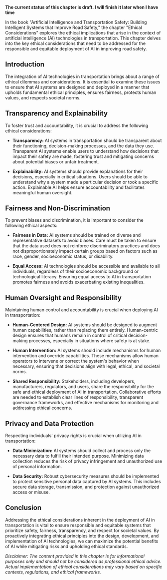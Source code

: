 **The current status of this chapter is draft. I will finish it later when I have time**

In the book "Artificial Intelligence and Transportation Safety: Building Intelligent Systems that Improve Road Safety," the chapter "Ethical Considerations" explores the ethical implications that arise in the context of artificial intelligence (AI) technologies in transportation. This chapter delves into the key ethical considerations that need to be addressed for the responsible and equitable deployment of AI in improving road safety.

Introduction
------------

The integration of AI technologies in transportation brings about a range of ethical dilemmas and considerations. It is essential to examine these issues to ensure that AI systems are designed and deployed in a manner that upholds fundamental ethical principles, ensures fairness, protects human values, and respects societal norms.

Transparency and Explainability
-------------------------------

To foster trust and accountability, it is crucial to address the following ethical considerations:

* **Transparency:** AI systems in transportation should be transparent about their functioning, decision-making processes, and the data they use. Transparent AI systems enable users to understand how decisions that impact their safety are made, fostering trust and mitigating concerns about potential biases or unfair treatment.

* **Explainability:** AI systems should provide explanations for their decisions, especially in critical situations. Users should be able to understand why a system made a particular decision or took a specific action. Explainable AI helps ensure accountability and facilitates meaningful human oversight.

Fairness and Non-Discrimination
-------------------------------

To prevent biases and discrimination, it is important to consider the following ethical aspects:

* **Fairness in Data:** AI systems should be trained on diverse and representative datasets to avoid biases. Care must be taken to ensure that the data used does not reinforce discriminatory practices and does not disproportionately impact certain groups based on factors such as race, gender, socioeconomic status, or disability.

* **Equal Access:** AI technologies should be accessible and available to all individuals, regardless of their socioeconomic background or technological literacy. Ensuring equal access to AI in transportation promotes fairness and avoids exacerbating existing inequalities.

Human Oversight and Responsibility
----------------------------------

Maintaining human control and accountability is crucial when deploying AI in transportation:

* **Human-Centered Design:** AI systems should be designed to augment human capabilities, rather than replacing them entirely. Human-centric design ensures that humans remain in control of critical decision-making processes, especially in situations where safety is at stake.

* **Human Intervention:** AI systems should include mechanisms for human intervention and override capabilities. These mechanisms allow human operators to intervene or correct the system's behavior when necessary, ensuring that decisions align with legal, ethical, and societal norms.

* **Shared Responsibility:** Stakeholders, including developers, manufacturers, regulators, and users, share the responsibility for the safe and ethical deployment of AI in transportation. Collaborative efforts are needed to establish clear lines of responsibility, transparent governance frameworks, and effective mechanisms for monitoring and addressing ethical concerns.

Privacy and Data Protection
---------------------------

Respecting individuals' privacy rights is crucial when utilizing AI in transportation:

* **Data Minimization:** AI systems should collect and process only the necessary data to fulfill their intended purpose. Minimizing data collection reduces the risk of privacy infringement and unauthorized use of personal information.

* **Data Security:** Robust cybersecurity measures should be implemented to protect sensitive personal data captured by AI systems. This includes secure data storage, transmission, and protection against unauthorized access or misuse.

Conclusion
----------

Addressing the ethical considerations inherent in the deployment of AI in transportation is vital to ensure responsible and equitable systems that prioritize safety, fairness, transparency, and respect for societal values. By proactively integrating ethical principles into the design, development, and implementation of AI technologies, we can maximize the potential benefits of AI while mitigating risks and upholding ethical standards.

*Disclaimer: The content provided in this chapter is for informational purposes only and should not be considered as professional ethical advice. Actual implementation of ethical considerations may vary based on specific contexts, regulations, and ethical frameworks.*
